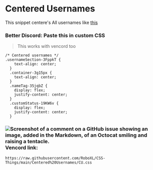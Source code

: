 # Centered Usernames
This snippet centere's All usernames like [this](https://github-production-user-asset-6210df.s3.amazonaws.com/105053104/240701323-3cfe0028-109b-49b4-862b-bc34d148e16c.png)

### Better Discord: Paste this in custom CSS 
> This works with vencord too 
```
/* Centered usernames */
.usernameSection-3FppkT {
    text-align: center;
  }
  .container-3g15px {
    text-align: center;
  }
  .nameTag-35jqbZ {
    display: flex;
    justify-content: center;
  }
  .customStatus-19KW6v {
    display: flex;
    justify-content: center;
  }
  ```

### ![Screenshot of a comment on a GitHub issue showing an image, added in the Markdown, of an Octocat smiling and raising a tentacle.](https://cdn.discordapp.com/emojis/1024751291504791654.gif?size=160&quality=lossless) Vencord link:
`https://raw.githubusercontent.com/RoboXL/CSS-Things/main/Centered%20Usernames/CU.css`
